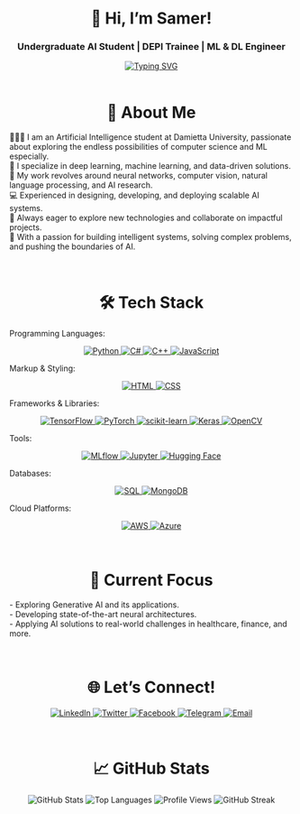 <div align="center">
  <h1>👋 Hi, I’m Samer!</h1>
  <h3>Undergraduate AI Student | DEPI Trainee | ML & DL Engineer</h3> 
<a href="https://git.io/typing-svg"><img src="https://readme-typing-svg.demolab.com?font=Fira+Code&weight=900&size=27&duration=3000&pause=800&color=2761F7&center=true&width=435&lines=Machine+Learning+Engineer+%F0%9F%A7%A0;Deep+Learning+Engineer+%F0%9F%A4%96;AI+Student+%26+Trainee+%F0%9F%91%A8%F0%9F%8F%BC%E2%80%8D%F0%9F%92%BB" alt="Typing SVG" /></a>
</div>
<br>
<div align="center">
  <h1>🌟 About Me</h1>
</div>

<p>
👨🏼‍💻 I am an Artificial Intelligence student at Damietta University, passionate about exploring the endless possibilities of computer science and ML especially.<br>
🧠 I specialize in deep learning, machine learning, and data-driven solutions.<br>
🔬 My work revolves around neural networks, computer vision, natural language processing, and AI research.<br>
💻 Experienced in designing, developing, and deploying scalable AI systems.<br>
🚀 Always eager to explore new technologies and collaborate on impactful projects.<br>
🤖 With a passion for building intelligent systems, solving complex problems, and pushing the boundaries of AI.<br> 
</p>
<br>

<div align="center">
  <h1>🛠️ Tech Stack</h1>
</div>

Programming Languages:
<p align="center">
  <!-- Programming Languages -->
  <a href="#">
    <img src="https://img.shields.io/badge/Python-3776AB?style=for-the-badge&logo=python&logoColor=white" alt="Python">
  </a>
  <a href="#">
    <img src="https://img.shields.io/badge/C%23-239120?style=for-the-badge&logo=c-sharp&logoColor=white" alt="C#">
  </a>
  <a href="#">
    <img src="https://img.shields.io/badge/C++-00599C?style=for-the-badge&logo=cplusplus&logoColor=white" alt="C++">
  </a>
  <a href="#">
    <img src="https://img.shields.io/badge/JavaScript-F7DF1E?style=for-the-badge&logo=javascript&logoColor=black" alt="JavaScript">
  </a>
</p>

Markup & Styling:
<p align="center">
  <!-- Markup & Styling -->
  <a href="#">
    <img src="https://img.shields.io/badge/HTML-E34F26?style=for-the-badge&logo=html5&logoColor=white" alt="HTML">
  </a>
  <a href="#">
    <img src="https://img.shields.io/badge/CSS3-1572B6?style=for-the-badge&logo=css3&logoColor=white" alt="CSS">
  </a>
</p>

Frameworks & Libraries:
<p align="center">
  <!-- Frameworks & Libraries -->
  <a href="#">
    <img src="https://img.shields.io/badge/TensorFlow-FF6F00?style=for-the-badge&logo=tensorflow&logoColor=white" alt="TensorFlow">
  </a>
  <a href="#">
    <img src="https://img.shields.io/badge/PyTorch-EE4C2C?style=for-the-badge&logo=pytorch&logoColor=white" alt="PyTorch">
  </a>
  <a href="#">
    <img src="https://img.shields.io/badge/scikit--learn-F7931E?style=for-the-badge&logo=scikit-learn&logoColor=white" alt="scikit-learn">
  </a>
  <a href="#">
    <img src="https://img.shields.io/badge/Keras-D00000?style=for-the-badge&logo=keras&logoColor=white" alt="Keras">
  </a>
  <a href="#">
    <img src="https://img.shields.io/badge/OpenCV-5C3EE8?style=for-the-badge&logo=opencv&logoColor=white" alt="OpenCV">
  </a>
</p>

Tools:
<p align="center">
  <!-- Tools -->
  <a href="#">
    <img src="https://img.shields.io/badge/MLflow-0194E2?style=for-the-badge&logo=mlflow&logoColor=white" alt="MLflow">
  </a>
  <a href="#">
    <img src="https://img.shields.io/badge/Jupyter-F37626?style=for-the-badge&logo=jupyter&logoColor=white" alt="Jupyter">
  </a>
  <a href="#">
    <img src="https://img.shields.io/badge/Hugging%20Face-FFD400?style=for-the-badge&logo=huggingface&logoColor=black" alt="Hugging Face">
  </a>
</p>

Databases:
<p align="center">
  <!-- Databases -->
  <a href="#">
    <img src="https://img.shields.io/badge/SQL-4479A1?style=for-the-badge&logo=mysql&logoColor=white" alt="SQL">
  </a>
  <a href="#">
    <img src="https://img.shields.io/badge/MongoDB-47A248?style=for-the-badge&logo=mongodb&logoColor=white" alt="MongoDB">
  </a>
</p>

Cloud Platforms:
<p align="center">
  <!-- Cloud Platforms -->
  <a href="#">
    <img src="https://img.shields.io/badge/AWS-232F3E?style=for-the-badge&logo=amazon-aws&logoColor=white" alt="AWS">
  </a>
  <a href="#">
    <img src="https://img.shields.io/badge/Azure-0078D4?style=for-the-badge&logo=microsoft-azure&logoColor=white" alt="Azure">
  </a>
</p>
<br>

<div align="center">
  <h1>🔭 Current Focus</h1>
</div>

<p>
- Exploring Generative AI and its applications.<br>
- Developing state-of-the-art neural architectures.<br>
- Applying AI solutions to real-world challenges in healthcare, finance, and more.<br>
</p>
<br>

<div align="center">
  <h1>🌐 Let’s Connect!</h1>
</div>

<p align="center">
  <a href="https://www.linkedin.com/in/samer219wael/">
    <img src="https://img.shields.io/badge/-LinkedIn-0A66C2?logo=linkedin&logoColor=white" alt="LinkedIn">
  </a>
  <a href="https://x.com/SamerWael219">
    <img src="https://img.shields.io/badge/-Twitter-1DA1F2?logo=twitter&logoColor=white" alt="Twitter">
  </a>
  <a href="https://www.facebook.com/SamerWael219">
    <img src="https://img.shields.io/badge/-Facebook-1877F2?logo=facebook&logoColor=white" alt="Facebook">
  </a>
  <a href="https://t.me/Samo_219">
    <img src="https://img.shields.io/badge/-Telegram-26A5E4?logo=telegram&logoColor=white" alt="Telegram">
  </a>
  <a href="mailto:samer.wael.2003@gmail.com">
    <img src="https://img.shields.io/badge/-Email-D14836?logo=gmail&logoColor=white" alt="Email">
  </a>
</p>
<br>

<div align="center">
  <h1>📈 GitHub Stats</h1>
</div>

<div align="center">
  <!-- GitHub Stats -->
  <img src="https://github-readme-stats.vercel.app/api?username=SamerWaelElbehidy&show_icons=true&theme=radical" alt="GitHub Stats">
  
  <!-- Top Languages -->
  <img src="https://github-readme-stats.vercel.app/api/top-langs/?username=SamerWaelElbehidy&layout=compact&theme=radical" alt="Top Languages">
  
  <!-- Profile Views -->
  <img src="https://komarev.com/ghpvc/?username=SamerWaelElbehidy&style=flat-square&color=blue" alt="Profile Views">
  
  <!-- GitHub Contributions -->
  <img src="https://github-readme-streak-stats.herokuapp.com?user=SamerWaelElbehidy&theme=radical&hide_border=true&date_format=M%20j%5B%2C%20Y%5D" alt="GitHub Streak">
</div>

